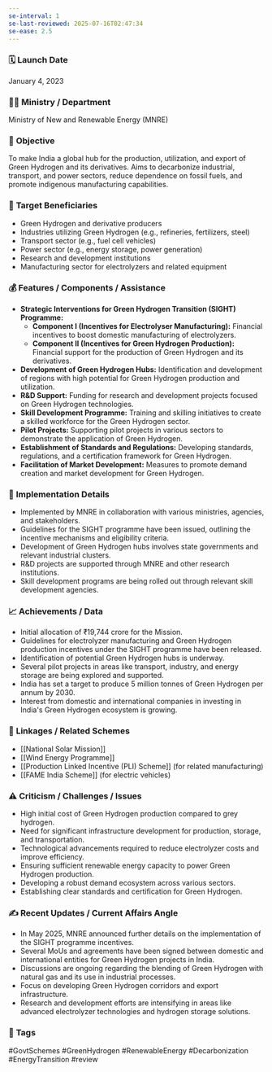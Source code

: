 ```yaml
---
se-interval: 1
se-last-reviewed: 2025-07-16T02:47:34
se-ease: 2.5
---
```


### 🗓️ **Launch Date**
January 4, 2023

### 🧑‍🏫 **Ministry / Department**
Ministry of New and Renewable Energy (MNRE)

### 🎯 **Objective**
To make India a global hub for the production, utilization, and export of Green Hydrogen and its derivatives. Aims to decarbonize industrial, transport, and power sectors, reduce dependence on fossil fuels, and promote indigenous manufacturing capabilities.

### 👥 **Target Beneficiaries**
- Green Hydrogen and derivative producers
- Industries utilizing Green Hydrogen (e.g., refineries, fertilizers, steel)
- Transport sector (e.g., fuel cell vehicles)
- Power sector (e.g., energy storage, power generation)
- Research and development institutions
- Manufacturing sector for electrolyzers and related equipment

### 💰 **Features / Components / Assistance**
- **Strategic Interventions for Green Hydrogen Transition (SIGHT) Programme:**
    - **Component I (Incentives for Electrolyser Manufacturing):** Financial incentives to boost domestic manufacturing of electrolyzers.
    - **Component II (Incentives for Green Hydrogen Production):** Financial support for the production of Green Hydrogen and its derivatives.
- **Development of Green Hydrogen Hubs:** Identification and development of regions with high potential for Green Hydrogen production and utilization.
- **R&D Support:** Funding for research and development projects focused on Green Hydrogen technologies.
- **Skill Development Programme:** Training and skilling initiatives to create a skilled workforce for the Green Hydrogen sector.
- **Pilot Projects:** Supporting pilot projects in various sectors to demonstrate the application of Green Hydrogen.
- **Establishment of Standards and Regulations:** Developing standards, regulations, and a certification framework for Green Hydrogen.
- **Facilitation of Market Development:** Measures to promote demand creation and market development for Green Hydrogen.

### 📍 **Implementation Details**
- Implemented by MNRE in collaboration with various ministries, agencies, and stakeholders.
- Guidelines for the SIGHT programme have been issued, outlining the incentive mechanisms and eligibility criteria.
- Development of Green Hydrogen hubs involves state governments and relevant industrial clusters.
- R&D projects are supported through MNRE and other research institutions.
- Skill development programs are being rolled out through relevant skill development agencies.

### 📈 **Achievements / Data**
- Initial allocation of ₹19,744 crore for the Mission.
- Guidelines for electrolyzer manufacturing and Green Hydrogen production incentives under the SIGHT programme have been released.
- Identification of potential Green Hydrogen hubs is underway.
- Several pilot projects in areas like transport, industry, and energy storage are being explored and supported.
- India has set a target to produce 5 million tonnes of Green Hydrogen per annum by 2030.
- Interest from domestic and international companies in investing in India's Green Hydrogen ecosystem is growing.

### 🧩 **Linkages / Related Schemes**
- [[National Solar Mission]]
- [[Wind Energy Programme]]
- [[Production Linked Incentive (PLI) Scheme]] (for related manufacturing)
- [[FAME India Scheme]] (for electric vehicles)

### ⚠️ **Criticism / Challenges / Issues**
- High initial cost of Green Hydrogen production compared to grey hydrogen.
- Need for significant infrastructure development for production, storage, and transportation.
- Technological advancements required to reduce electrolyzer costs and improve efficiency.
- Ensuring sufficient renewable energy capacity to power Green Hydrogen production.
- Developing a robust demand ecosystem across various sectors.
- Establishing clear standards and certification for Green Hydrogen.

### ✍️ **Recent Updates / Current Affairs Angle**
- In May 2025, MNRE announced further details on the implementation of the SIGHT programme incentives.
- Several MoUs and agreements have been signed between domestic and international entities for Green Hydrogen projects in India.
- Discussions are ongoing regarding the blending of Green Hydrogen with natural gas and its use in industrial processes.
- Focus on developing Green Hydrogen corridors and export infrastructure.
- Research and development efforts are intensifying in areas like advanced electrolyzer technologies and hydrogen storage solutions.

### 🔗 **Tags**
#GovtSchemes #GreenHydrogen #RenewableEnergy #Decarbonization #EnergyTransition
#review
